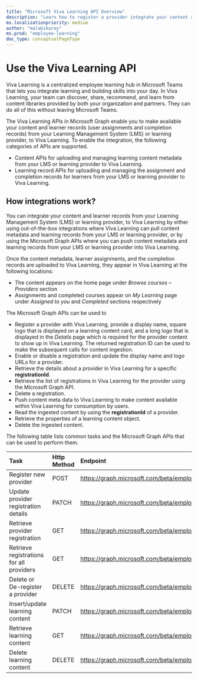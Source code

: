 ```yaml
---
title: "Microsoft Viva Learning API Overview"
description: "Learn how to register a provider integrate your content and learner records from your learning provider, to Viva Learning."
ms.localizationpriority: medium
author: "malabikaroy"
ms.prod: "employee-learning"
doc_type: conceptualPageType
---
```


# Use the Viva Learning API
Viva Learning is a centralized employee learning hub in Microsoft Teams that lets you integrate learning and building skills into your day. In Viva Learning, your team can discover, share, recommend, and learn from content libraries provided by both your organization and partners. They can do all of this without leaving Microsoft Teams.

The Viva Learning APIs in Microsoft Graph enable you to make available your content and learner records (user assignments and completion records) from your Learning Management System (LMS) or learning provider, to Viva Learning. To enable the integration, the following categories of APIs are supported.

- Content APIs for uploading and managing learning content metadata from your LMS or learning provider to Viva Learning.
- Learning record APIs for uploading and managing the assignment and completion records for learners from your LMS or learning provider to Viva Learning.  


## How integrations work?

You can integrate your content and learner records from your Learning Management System (LMS) or learning provider, to Viva Learning by either using out-of-the-box integrations where Viva Learning can pull content metadata and learning records from your LMS or learning provider, or by using the Microsoft Graph APIs where you can push content metadata and learning records from your LMS or learning provider into Viva Learning.

Once the content metadata, learner assignments, and the completion records are uploaded to Viva Learning, they appear in Viva Learning at the following locations:

- The content appears on the home page under *Browse courses* – *Providers* section
- Assignments and completed courses appear on *My Learning* page under *Assigned to you* and *Completed* sections respectively

The Microsoft Graph APIs can be used to  
- Register a provider with Viva Learning, provide a display name, square logo that is displayed on a learning content card, and a long logo that is displayed in the *Details* page which is required for the provider content to show up in Viva Learning. The returned registration ID can be used to make the subsequent calls for content ingestion.
- Enable or disable a registration and update the display name  and logo URLs  for a provider.  
- Retrieve the details about a provider in Viva Learning for a specific **registrationId**.  
- Retrieve the list of registrations in Viva Learning for the provider using the Microsoft Graph API.
- Delete a registration.
- Push content meta data to Viva Learning to make content available within Viva Learning for consumption by users.  
- Read the ingested content by using the **registrationId** of a provider.  
- Retrieve the properties of a learning content object.
- Delete the ingested content.

The following table lists common tasks and the Microsoft Graph APIs that can be used to perform them.

| Task | Http Method |Endpoint |
|:-----|:-----|:-----|
|Register new provider                   | POST   |<https://graph.microsoft.com/beta/employeeExperience/LearningProviders> |
|Update provider registration details    | PATCH  |<https://graph.microsoft.com/beta/employeeExperience/LearningProviders/{id}>  |
|Retrieve provider registration          | GET    |<https://graph.microsoft.com/beta/employeeExperience/LearningProviders/{id}>   |
|Retrieve registrations for all providers| GET    |<https://graph.microsoft.com/beta/employeeExperience/LearningProviders>    |
|Delete or De-register a provider        | DELETE |<https://graph.microsoft.com/beta/employeeExperience/LearningProviders/{id}>    |
|Insert/update learning content| PATCH   |<https://graph.microsoft.com/beta/employeeExperience/learningProviders/{registrationId}/learningContents(externalId=’{externalId}’}>     |
|Retrieve learning content     | GET   |<https://graph.microsoft.com/beta/employeeExperience/learningProviders/{registrationId}/learningContents(externalId=’{externalId}’}>     |
|Delete learning content       | DELETE   |<https://graph.microsoft.com/beta/employeeExperience/learningProviders/{registrationId}/learningContents(externalId=’{externalId}’}>     |
